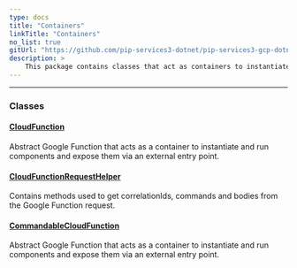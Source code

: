```yaml
---
type: docs
title: "Containers"
linkTitle: "Containers"
no_list: true
gitUrl: "https://github.com/pip-services3-dotnet/pip-services3-gcp-dotnet"
description: >
    This package contains classes that act as containers to instantiate and run components.
---
```

---

<div class="module-body"> 


### Classes

#### [CloudFunction](cloud_function)
Abstract Google Function that acts as a container to instantiate and run components and expose them via an external entry point.

#### [CloudFunctionRequestHelper](cloud_function_request_helper)
Contains methods used to get correlationIds, commands and bodies from the Google Function request.


#### [CommandableCloudFunction](commandable_cloud_function)
Abstract Google Function that acts as a container to instantiate and run components and expose them via an external entry point.


</div>
